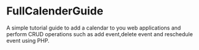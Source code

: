 # FullCalenderGuide
A simple tutorial guide to add  a calendar to you web applications and perform CRUD operations such as add event,delete event and reschedule event using PHP.
